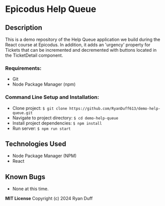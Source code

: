 # Epicodus Help Queue

## Description
This is a demo repository of the Help Queue application we build during the React course at Epicodus. In addition, it adds an 'urgency' property for Tickets that can be incremented and decremented with buttons located in the TicketDetail component. 

###  Requirements:
  * Git
  * Node Package Manager (npm)

### Command Line Setup and Installation:
* Clone project:  `$ git clone https://github.com/RyanDuff613/demo-help-queue.git`
* Navigate to project directory:  `$ cd demo-help-queue`
* Install project dependencies: `$ npm install`
* Run server: `$ npm run start`

## Technologies Used
* Node Package Manager (NPM)
* React 

## Known Bugs
- None at this time.

**MIT License**
Copyright (c) 2024 Ryan Duff
